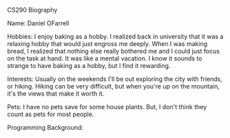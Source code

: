 CS290 Biography

Name: 
Daniel OFarrell

Hobbies: 
I enjoy baking as a hobby. I realized back in university that it was a relaxing hobby that 
would just engross me deeply. When I was making bread, I realized that nothing else really
bothered me and I could just focus on the task at hand. It was like a mental vacation. I
know it sounds to strange to have baking as a hobby, but I find it rewarding.

Interests:
Usually on the weekends I'll be out exploring the city with friends, or hiking. Hiking can 
be very difficult, but when you're up on the mountain, it's the views that make it worth it.

Pets:
I have no pets save for some house plants. But, I don't think they count as pets for most 
people.

Programming Background: